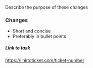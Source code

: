 Describe the purpose of these changes

### Changes
- Short and concise
- Preferably in bullet points

##### Link to task
https://linktoticket.com/ticket-number
